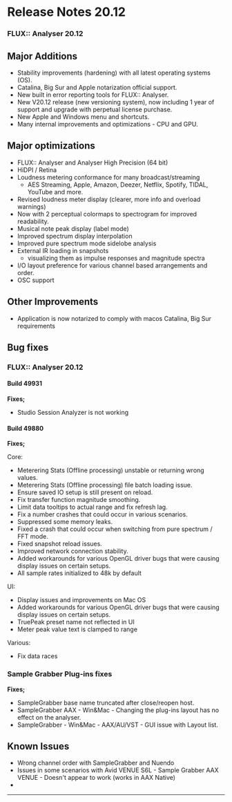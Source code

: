 # Release Notes 20.12

### FLUX:: Analyser 20.12

## Major Additions


* Stability improvements (hardening) with all latest operating systems (OS).
* Catalina, Big Sur and Apple notarization official support.
* New built in error reporting tools for FLUX:: Analyser.
* New V20.12 release (new versioning system), now including 1 year of support and upgrade with perpetual license purchase.
* New Apple and Windows menu and shortcuts.
* Many internal improvements and optimizations - CPU and GPU.


## Major optimizations

* FLUX:: Analyser and Analyser High Precision (64 bit)
* HiDPI / Retina
* Loudness metering conformance for many broadcast/streaming 
	* AES Streaming, Apple, Amazon, Deezer, Netflix, Spotify, TIDAL, YouTube and more.
* Revised loudness meter display (clearer, more info and overload warnings)
* Now with 2 perceptual colormaps to spectrogram for improved readability.
* Musical note peak display (label mode)
* Improved spectrum display interpolation
* Improved pure spectrum mode sidelobe analysis
* External IR loading in snapshots 
	* visualizing them as impulse responses and magnitude spectra
* I/O layout preference for various channel based arrangements and order.
* OSC support


## Other Improvements

* Application is now notarized to comply with macos Catalina, Big Sur requirements


## Bug fixes

### FLUX:: Analyser 20.12

#### Build 49931

**Fixes;**

* Studio Session Analyzer is not working

#### Build 49880

**Fixes;**

Core:

* Meterering Stats (Offline processing) unstable or returning wrong values.
* Meterering Stats (Offline processing) file batch loading issue.
* Ensure saved IO setup is still present on reload.
* Fix transfer function magnitude smoothing.
* Limit data tooltips to actual range and fix refresh lag.
* Fix a number crashes that could occur in various scenarios.
* Suppressed some memory leaks.
* Fixed a crash that could occur when switching from pure spectrum / FFT mode.
* Fixed snapshot reload issues.
* Improved network connection stability.
* Added workarounds for various OpenGL driver bugs that were causing display issues on certain setups. 
* All sample rates initialized to 48k by default



UI:

* Display issues and improvements on Mac OS
* Added workarounds for various OpenGL driver bugs that were causing display issues on certain setups.  
* TruePeak preset name not reflected in UI
* Meter peak value text is clamped to range


Various: 

* Fix data races




### Sample Grabber Plug-ins fixes

**Fixes;**

* SampleGrabber base name truncated after close/reopen host.
* SampleGrabber AAX - Win&Mac - Changing the plug-ins layout has no effect on the analyser.
* SampleGrabber - Win&Mac - AAX/AU/VST - GUI issue with Layout list.

## Known Issues

* Wrong channel order with SampleGrabber and Nuendo
* Issues in some scenarios with Avid VENUE S6L - Sample Grabber AAX VENUE - Doesn't appear to work (works in AAX Native)
* 



-----
